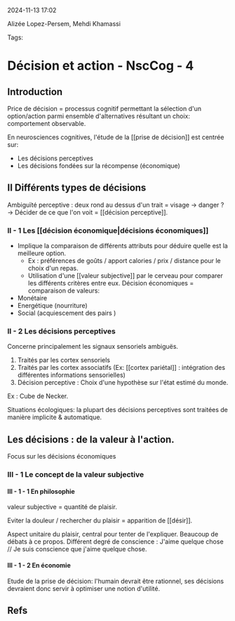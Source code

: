 2024-11-13 17:02

Alizée Lopez-Persem, Mehdi Khamassi 

Tags:

# Décision et action - NscCog - 4


## Introduction 

Price de décision = processus cognitif permettant la sélection d'un option/action parmi ensemble d'alternatives résultant un choix: comportement observable.

En neurosciences cognitives, l'étude de la [[prise de décision]] est centrée sur:
- Les décisions perceptives 
- Les décisions fondées sur la récompense (économique)
## II Différents types de décisions

Ambiguïté perceptive : deux rond au dessus d'un trait = visage -> danger ? 
	-> Décider de ce que l'on voit = [[décision perceptive]]. 

### II - 1 Les [[décision économique|décisions économiques]]

- Implique la comparaison de différents attributs pour déduire quelle est la meilleure option.
	- Ex : préférences de goûts / apport calories / prix / distance pour le choix d'un repas.
	- Utilisation d'une [[valeur subjective]] par le cerveau pour comparer les différents critères entre eux. 
Décision économiques = comparaison de valeurs:
- Monétaire 
- Energétique (nourriture)
- Social (acquiescement des pairs )

### II - 2  Les décisions perceptives

Concerne principalement les signaux sensoriels ambiguës.
1. Traités par les cortex sensoriels
2. Traités par les cortex associatifs (Ex: [[cortex pariétal]] : intégration des différentes informations sensorielles)
3. Décision perceptive : Choix d'une hypothèse sur l'état estimé du monde. 

Ex : Cube de Necker. 

Situations écologiques: la plupart des décisions perceptives sont traitées de manière implicite & automatique.

## Les décisions : de la valeur à l'action.
Focus sur les décisions économiques 

### III - 1 Le concept de la valeur subjective
#### III - 1 - 1 En philosophie

valeur subjective = quantité de plaisir. 

Eviter la douleur / rechercher du plaisir = apparition de [[désir]].

Aspect unitaire du plaisir, central pour tenter de l'expliquer. Beaucoup de débats à ce propos. Différent degré de conscience : J'aime quelque chose // Je suis conscience que j'aime quelque chose. 

#### III - 1 - 2 En économie

Etude de la prise de décision: l'humain devrait être rationnel, ses décisions devraient donc servir à optimiser une notion d'utilité. 



## Refs
